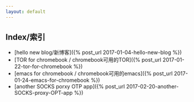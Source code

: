 ```yaml
---
layout: default
---
```


## [](#header-2)Index/索引
*  [hello new blog/新博客]({% post_url 2017-01-04-hello-new-blog %})
*  [TOR for chromebook / chromebook可用的TOR]({% post_url 2017-01-22-tor-for-chromebook %})
*  [emacs for chromebook / chromebook可用的emacs]({% post_url 2017-01-24-emacs-for-chromebook %})
*  [another SOCKS porxy OTP app]({% post_url 2017-02-20-another-SOCKS-proxy-OPT-app %})
